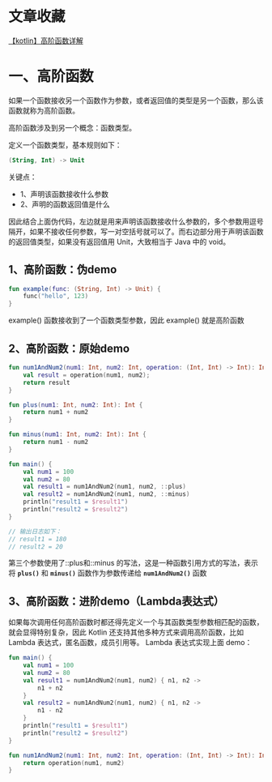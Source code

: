 # 文章收藏

[【kotlin】高阶函数详解](https://blog.csdn.net/u010356768/article/details/108490612)

# 一、高阶函数

如果一个函数接收另一个函数作为参数，或者返回值的类型是另一个函数，那么该函数就称为高阶函数。

高阶函数涉及到另一个概念：函数类型。

定义一个函数类型，基本规则如下：

```kotlin
(String, Int) -> Unit
```

关键点：

* 1、声明该函数接收什么参数
* 2、声明的函数返回值是什么

因此结合上面伪代码，左边就是用来声明该函数接收什么参数的，多个参数用逗号隔开，如果不接收任何参数，写一对空括号就可以了。而右边部分用于声明该函数的返回值类型，如果没有返回值用 Unit，大致相当于 Java 中的 void。

## 1、高阶函数：伪demo

```kotlin
fun example(func: (String, Int) -> Unit) {
    func("hello", 123)
}
```

example() 函数接收到了一个函数类型参数，因此 example() 就是高阶函数

## 2、高阶函数：原始demo

```kotlin
fun num1AndNum2(num1: Int, num2: Int, operation: (Int, Int) -> Int): Int {
    val result = operation(num1, num2);
    return result
}

fun plus(num1: Int, num2: Int): Int {
    return num1 + num2
}

fun minus(num1: Int, num2: Int): Int {
    return num1 - num2
}

fun main() {
    val num1 = 100
    val num2 = 80
    val result1 = num1AndNum2(num1, num2, ::plus)
    val result2 = num1AndNum2(num1, num2, ::minus)
    println("result1 = $result1")
    println("result2 = $result2")
}

// 输出日志如下：
// result1 = 180
// result2 = 20
```

第三个参数使用了::plus和::minus 的写法，这是一种函数引用方式的写法，表示将 **`plus()`** 和 **`minus()`** 函数作为参数传递给 **`num1AndNum2()`** 函数

## 3、高阶函数：进阶demo（Lambda表达式）

如果每次调用任何高阶函数时都还得先定义一个与其函数类型参数相匹配的函数，就会显得特别复杂，因此 Kotlin 还支持其他多种方式来调用高阶函数，比如 Lambda 表达式，匿名函数，成员引用等。 Lambda 表达式实现上面 demo：

```kotlin
fun main() {
    val num1 = 100
    val num2 = 80
    val result1 = num1AndNum2(num1, num2) { n1, n2 ->
        n1 + n2
    }
    val result2 = num1AndNum2(num1, num2) { n1, n2 ->
        n1 - n2
    }
    println("result1 = $result1")
    println("result2 = $result2")
}

fun num1AndNum2(num1: Int, num2: Int, operation: (Int, Int) -> Int): Int {
    return operation(num1, num2)
}
```

